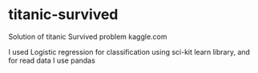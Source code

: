 # titanic-survived
Solution of titanic Survived problem kaggle.com

I used Logistic regression for classification using sci-kit learn library, and for read data I use pandas
